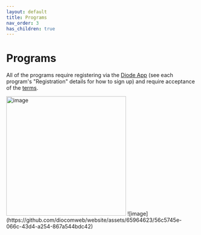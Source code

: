 ```yaml
---
layout: default
title: Programs
nav_order: 3
has_children: true
---
```


# Programs

All of the programs require registering via the [Diode App](https://diode.io/download#app) (see each program's "Registration" details for how to sign up) and require acceptance of the [terms](/docs/programs/terms.html).

<img width="317" alt="image" src="https://github.com/diocomweb/website/assets/65964623/09bc8dda-f66c-4798-a9cd-8be2bb28da61">
![image](https://github.com/diocomweb/website/assets/65964623/56c5745e-066c-43d4-a254-867a544bdc42)

